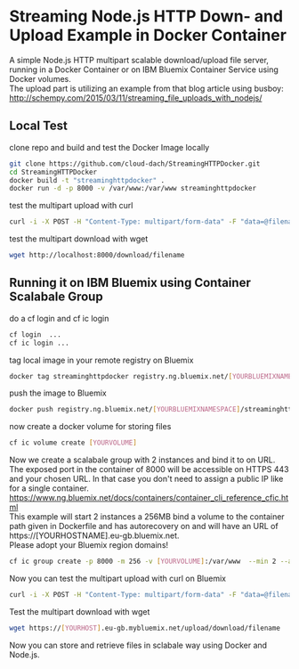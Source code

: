 # Streaming Node.js HTTP Down- and Upload Example in Docker Container
A simple Node.js HTTP multipart scalable download/upload file server, running in a Docker Container or on IBM Bluemix Container Service using Docker volumes.<br />
The upload part is utilizing an example from that blog article using busboy:  
http://schempy.com/2015/03/11/streaming_file_uploads_with_nodejs/
## Local Test
clone repo and build and test the Docker Image locally  
```bash
git clone https://github.com/cloud-dach/StreamingHTTPDocker.git
cd StreamingHTTPDocker
docker build -t "streaminghttpdocker" .  
docker run -d -p 8000 -v /var/www:/var/www streaminghttpdocker  
```
test the multipart upload with curl  
```bash
curl -i -X POST -H "Content-Type: multipart/form-data" -F "data=@filename" http://localhost:8000/upload  
```
test the multipart download with wget  
```bash
wget http://localhost:8000/download/filename  
```
## Running it on IBM Bluemix using Container Scalabale Group
do a cf login and cf ic login
```bash
cf login  ... 
cf ic login ...
```
tag local image in your remote registry on Bluemix  
```bash
docker tag streaminghttpdocker registry.ng.bluemix.net/[YOURBLUEMIXNAMESPACE]/streaminghttpdocker
```
push the image to Bluemix  
```bash
docker push registry.ng.bluemix.net/[YOURBLUEMIXNAMESPACE]/streaminghttpdocker
```
now create a docker volume for storing files  
```bash
cf ic volume create [YOURVOLUME]
```
Now we create a scalabale group with 2 instances and bind it to on URL. The exposed port in the container of 8000 will be accessible on HTTPS 443 and your chosen URL. In that case you don't need to assign a public IP like for a single container.  
https://www.ng.bluemix.net/docs/containers/container_cli_reference_cfic.html  
This example will start 2 instances a 256MB bind a volume to the container path given in Dockerfile and has autorecovery on and will have an URL of https://[YOURHOSTNAME].eu-gb.bluemix.net.  
Please adopt your Bluemix region domains!  
```bash
cf ic group create -p 8000 -m 256 -v [YOURVOLUME]:/var/www  --min 2 --auto --hostname [YOURHOST] -d eu-gb.mybluemix.net --name mygroup registry.eu-gb.bluemix.net/[YOURBLUEMIXNAMESPACE]/streaminghttpdocker:latest
```
Now you can test the multipart upload with curl on Bluemix 
```bash
curl -i -X POST -H "Content-Type: multipart/form-data" -F "data=@filename" https://[YOURHOST].eu-gb.mybluemix.net/upload  
```
Test the multipart download with wget  
```bash
wget https://[YOURHOST].eu-gb.mybluemix.net/upload/download/filename  
```
Now you can store and retrieve files in sclabale way using Docker and Node.js.

